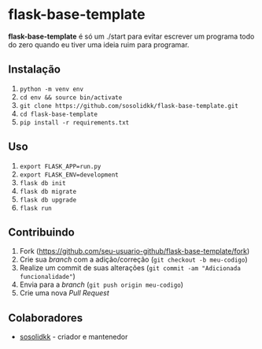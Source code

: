 # flask-base-template

__flask-base-template__ é só um ./start para evitar escrever um programa todo do zero quando eu tiver uma ideia ruim para programar.

## Instalação

1. `python -m venv env`
2. `cd env && source bin/activate`
3. `git clone https://github.com/sosolidkk/flask-base-template.git`
4. `cd flask-base-template`
5. `pip install -r requirements.txt`

## Uso

1. `export FLASK_APP=run.py`
2. `export FLASK_ENV=development`
3. `flask db init`
4. `flask db migrate`
5. `flask db upgrade`
6. `flask run`

## Contribuindo

1. Fork (<https://github.com/seu-usuario-github/flask-base-template/fork>)
2. Crie sua _branch_ com a adição/correção (`git checkout -b meu-codigo`)
3. Realize um commit de suas alterações (`git commit -am "Adicionada funcionalidade"`)
4. Envia para a _branch_ (`git push origin meu-codigo`)
5. Crie uma nova _Pull Request_

## Colaboradores

- [sosolidkk](https://github.com/sosolidkk) - criador e mantenedor